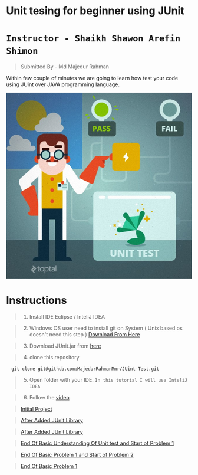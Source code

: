 # Unit tesing for beginner using JUnit 
# `Instructor - Shaikh Shawon Arefin Shimon`

> Submitted By - Md Majedur Rahman

Within few couple of minutes we are going to learn how test your code using JUint over JAVA programming language. 


![](header.jpg)



# Instructions 

> 1. Install IDE  Eclipse / InteliJ IDEA

> 2. Windows OS user need to install git on System ( Unix based os doesn't need this step ) [Download From Here](https://git-scm.com/downloads)

> 3. Download JUnit.jar from  [here](https://github.com/MajedurRahmanMmr/JUint-Test/raw/master/junit-4.10.jar)

> 4. clone this repository

      git clone git@github.com:MajedurRahmanMmr/JUint-Test.git
      
> 5. Open folder with your IDE. `In this tutorial I will use InteliJ IDEA`

> 6. Follow the [video](https://www.youtube.com)



> [Initial Project](https://github.com/MajedurRahmanMmr/JUint-Test/tree/1dcae047263782f0a19ec9bd2ab4d8475e153a03)


> [After Added JUnit Library](https://github.com/MajedurRahmanMmr/JUint-Test/tree/72a985511e550f87c5ccedd63f75de83456a4b11)


> [After Added JUnit Library](https://github.com/MajedurRahmanMmr/JUint-Test/tree/72a985511e550f87c5ccedd63f75de83456a4b11)

> [End Of Basic Understanding Of Unit test and Start of Problem 1](https://github.com/MajedurRahmanMmr/JUint-Test/tree/6503b96b3abae70d81604c0101fb0e4b08be9bcd)

> [End Of Basic Problem 1 and Start of Problem 2](https://github.com/MajedurRahmanMmr/JUint-Test/tree/7c23bc47bf277b125d319305eb5c1471965cfec1)

> [End Of Basic Problem 1](https://github.com/MajedurRahmanMmr/JUint-Test/tree/ff468711f2c7844a365a31af497c5fccf21e8815)





